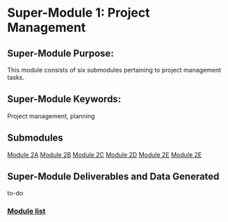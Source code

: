 # Super-Module 1: Project Management

## Super-Module Purpose:
This module consists of six submodules pertaining to project management tasks.

## Super-Module Keywords:
Project management, planning

## Submodules
[Module 2A](module_2A.md)
[Module 2B](module_2B.md)
[Module 2C](module_2C.md)
[Module 2D](module_2D.md)
[Module 2E](module_2E.md)
[Module 2E](module_2E.md)

## Super-Module Deliverables and Data Generated
to-do

### [Module list](https://entcollnet.github.io/BugFlow/modules/)

